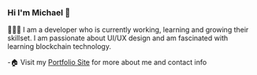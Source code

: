 ### Hi I'm Michael 👋
👨🏽‍💻 I am a developer who is currently working, learning and growing their skillset. I am passionate about UI/UX design and am fascinated with learning blockchain technology.

-🏠 Visit my [Portfolio Site](https://michaelcurran.vercel.app) for more about me and contact info
<!--
**MiCurran/MiCurran** is a ✨ _special_ ✨ repository because its `README.md` (this file) appears on your GitHub profile.

Here are some ideas to get you started:

- 🔭 I’m currently working on ...
- 🌱 I’m currently learning ...
- 👯 I’m looking to collaborate on ...
- 🤔 I’m looking for help with ...
- 💬 Ask me about ...
- 📫 How to reach me: ...
- 😄 Pronouns: ...
- ⚡ Fun fact: ...
-->
